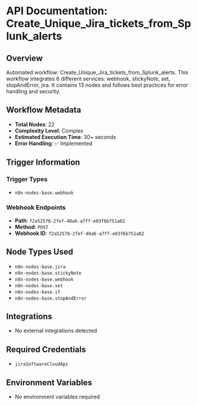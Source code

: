 # API Documentation: Create_Unique_Jira_tickets_from_Splunk_alerts

## Overview
Automated workflow: Create_Unique_Jira_tickets_from_Splunk_alerts. This workflow integrates 6 different services: webhook, stickyNote, set, stopAndError, jira. It contains 13 nodes and follows best practices for error handling and security.

## Workflow Metadata
- **Total Nodes**: 22
- **Complexity Level**: Complex
- **Estimated Execution Time**: 30+ seconds
- **Error Handling**: ✅ Implemented

## Trigger Information
### Trigger Types
- `n8n-nodes-base.webhook`

### Webhook Endpoints
- **Path**: `f2a52578-2fef-40a6-a7ff-e03f6b751a02`
- **Method**: `POST`
- **Webhook ID**: `f2a52578-2fef-40a6-a7ff-e03f6b751a02`


## Node Types Used
- `n8n-nodes-base.jira`
- `n8n-nodes-base.stickyNote`
- `n8n-nodes-base.webhook`
- `n8n-nodes-base.set`
- `n8n-nodes-base.if`
- `n8n-nodes-base.stopAndError`

## Integrations
- No external integrations detected

## Required Credentials
- `jiraSoftwareCloudApi`

## Environment Variables
- No environment variables required
